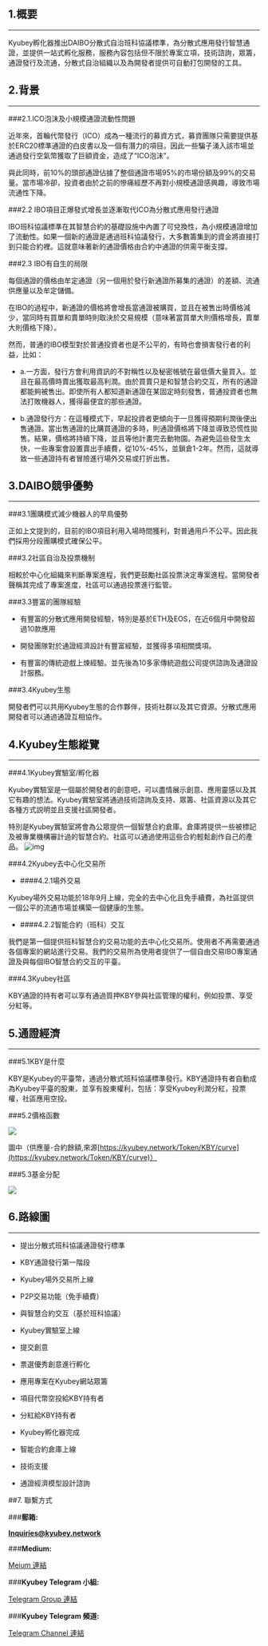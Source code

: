 **1.概要**
---
---
Kyubey孵化器推出DAIBO分散式自治班科協議標準，為分散式應用發行智慧通證，並提供一站式孵化服務，服務內容包括但不限於專案立項，技術諮詢，眾籌，通證發行及流通，分散式自治組織以及為開發者提供可自動打包開發的工具。

  

**2.背景**
---
---
###2.1.ICO泡沫及小規模通證流動性問題

近年來，首輪代幣發行（ICO）成為一種流行的募資方式，募資團隊只需要提供基於ERC20標準通證的白皮書以及一個有潛力的項目。因此一些騙子湧入該市場並通過發行空氣幣獲取了巨額資金，造成了“ICO泡沫”。

與此同時，前10%的頭部通證佔據了整個通證市場95%的市場份額及99%的交易量。當市場冷卻，投資者由於之前的慘痛經歷不再對小規模通證感興趣，導致市場流通性下降。

  

###2.2  IBO項目正爆發式增長並逐漸取代ICO為分散式應用發行通證

IBO班科協議標準在其智慧合約的基礎設施中內置了可兌換性，為小規模通證增加了流動性。如果一個新的通證是通過班科協議發行，大多數籌集到的資金將直接打到只能合約裡。這就意味著新的通證價格由合約中通證的供需平衡支撐。

  

###2.3 IBO有自生的局限

每個通證的價格由牟定通證（另一個用於發行新通證所募集的通證）的差額、流通供應量以及牟定儲備。

在IBO的過程中，新通證的價格將會增長當通證被購買，並且在被售出時價格減少，當同時有買單和賣單時則取決於交易規模（意味著當買單大則價格增長，賣單大則價格下降）。

然而，普通的IBO模型對於普通投資者也是不公平的，有時也會損害發行者的利益，比如：

* a.一方面，發行方會利用資訊的不對稱性以及秘密帳號在最低價大量買入。並且在最高價時賣出獲取最高利潤。由於買賣只是和智慧合約交互，所有的通證都能夠被售出。即使所有人都知道新通證在某固定時刻發售，普通投資者也無法打敗機器人，獲得最便宜的那些通證。

* b.通證發行方：在這種模式下，早起投資者更傾向于一旦獲得預期利潤後便出售通證。當出售通證的比購買通證的多時，則通證價格將下降並導致恐慌性拋售。結果，價格將持續下降，並且等他計畫完去動物園。為避免這些發生太快，一些專案會設置賣出手續費，從10%-45%，並鎖倉1-2年。然而，這就導致一些通證持有者冒險進行場外交易或打折出售。

  

**3.DAIBO競爭優勢**
---
---

###3.1團購模式減少機器人的早鳥優勢

正如上文提到的，目前的IBO項目利用入場時間獲利，對普通用戶不公平。因此我們採用分段團購模式確保公平。

  

###3.2社區自治及投票機制

相較於中心化組織來判斷專案進程，我們更鼓勵社區投票決定專案進程。當開發者聲稱其完成了專案進度，社區可以通過投票進行監管。

  

###3.3豐富的團隊經驗

*   有豐富的分散式應用開發經驗，特別是基於ETH及EOS，在近6個月中開發超過10款應用
    

*   開發團隊對於通證經濟設計有豐富經驗，並獲得多項相關獎項。
    

*   有豐富的傳統遊戲上煉經驗。並先後為10多家傳統遊戲公司提供諮詢及通證設計服務。
    

###3.4Kyubey生態

開發者們可以共用Kyubey生態的合作夥伴，技術社群以及其它資源。分散式應用開發者可以通過通證互相協作。

  

**4.Kyubey生態縱覽**
---
---
###4.1Kyubey實驗室/孵化器

Kyubey實驗室是一個屬於開發者的創意吧，可以盡情展示創意、應用靈感以及其它有趣的想法。Kyubey實驗室將通過技術諮詢及支持、眾籌、社區資源以及其它各種方式説明並且支援社區開發者。

特別是Kyubey實驗室將會為公眾提供一個智慧合約倉庫。倉庫將提供一些被標記及被專業機構審計過的智慧合約。社區可以通過使用這些合約輕鬆創作自己的產品。
![img](/token_assets/KBY/images/1.zh-Hant.png)
  

###4.2Kyubey去中心化交易所

* ####4.2.1場外交易

Kyubey場外交易功能於18年9月上線，完全的去中心化且免手續費，為社區提供一個公平的流通市場並構築一個健康的生態。

  

* ####4.2.2智能合約（班科）交互

我們是第一個提供班科智慧合約交易功能的去中心化交易所。使用者不再需要通過各個專案的網站進行交易。我們的交易所為使用者提供了一個自由交易IBO專案通證及與每個IBO智慧合約交互的平臺。

  

###4.3Kyubey社區

KBY通證的持有者可以享有通過質押KBY參與社區管理的權利，例如投票、享受分紅等。

  

**5.通證經濟**
---
---
###5.1KBY是什麼

KBY是Kyubey的平臺幣，通過分散式班科協議標準發行。KBY通證持有者自動成為Kyubey平臺的股東，並享有股東權利，包括：享受Kyubey利潤分紅，投票權，社區應用空投。

###5.2價格函數

![](/token_assets/KBY/images/KBY_2.png) 

圖中（供應量-合約餘額,來源[https://kyubey.network/Token/KBY/curve](https://kyubey.network/Token/KBY/curve)）

###5.3基金分配

![](/token_assets/KBY/images/KBY_3_zh-Hant.png) 

**6.路線圖**
---
---
*  提出分散式班科協議通證發行標準

*  KBY通證發行第一階段

*  Kyubey場外交易所上線

  * P2P交易功能（免手續費）

  * 與智慧合約交互（基於班科協議）

*  Kyubey實驗室上線

*  提交創意

*  票選優秀創意進行孵化

*  應用專案在Kyubey網站眾籌

  * 項目代幣空投給KBY持有者

  * 分紅給KBY持有者

*  Kyubey孵化器完成

  * 智能合約倉庫上線

  * 技術支援

  * 通證經濟模型設計諮詢

##7.  聯繫方式
    

###**郵箱:**

**Inquiries@kyubey.network**

###**Medium:**

[Meium 連結](https://medium.com/@kyubeynetwork/)

###**Kyubey Telegram 小組:**

[Telegram Group 連結](https://t.me/Kyubey_Network)

###**Kyubey Telegram 頻道:**

[Telegram Channel 連結](https://t.me/Kyubey\_Network\_Announcement)


